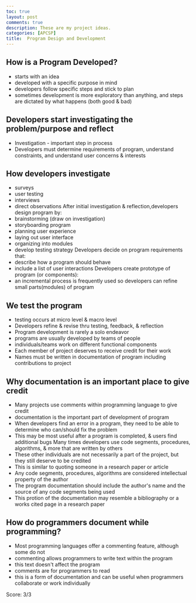 ```yaml
---
toc: true
layout: post
comments: true
description: These are my project ideas.
categories: [APCSP]
title:  Program Design and Development
---
```


## How is a Program Developed?
 - starts with an idea
 - developed with a specific purpose in mind
 - developers follow specific steps and stick to plan
 - sometimes development is more exploratory than anything, and steps are dictated by what happens (both good & bad)
## Developers start investigating the problem/purpose and reflect
 - Investigation - important step in process
 - Developers must determine requirements of program, understand constraints, and understand user concerns & interests
## How developers investigate
 - surveys
 - user testing
 - interviews
 - direct observations
 After initial investigation & reflection,developers design program by:
 - brainstorming (draw on investigation)
 - storyboarding program
 - planning user experience
 - laying out user interface
 - organizing into modules
 - develop testing strategy
Developers decide on program requirements that:
 - describe how a program should behave
 - include a list of user interactions
Developers create prototype of program (or components):
 - an incremental process is frequently used so developers can refine small parts(modules) of program
## We test the program
 - testing occurs at micro level & macro level
 - Developers refine & revise thru testing, feedback, & reflection
 - Program development is rarely a solo endeavor
 - programs are usually developed by teams of people
 - individuals/teams work on different functional components
 - Each member of project deserves to receive credit for their work
 - Names must be written in documentation of program including contributions to project
## Why documentation is an important place to give credit
 - Many projects use comments within programming language to give credit
 - documentation is the important part of development of program
 - When developers find an error in a program, they need to be able to determine who can/should fix the problem
 - This may be most useful after a program is completed, & users find additional bugs
Many times developers use code segments, procedures, algorithms, & more that are written by others
 - These other individuals are not necessarily a part of the project, but they still deserve to be credited
 - This is similar to quoting someone in a research paper or article
 - Any code segments, procedures, algorithms are considered intellectual property of the author
 - The program documentation should include the author's name and the source of any code segments being used
 - This protion of the documentation may resemble a bibliography or a works cited page in a research paper
## How do programmers document while programming?
 - Most programming languages offer a commenting feature, although some do not
 - commenting allows programmers to write text within the program
 - this text doesn't affect the program
 - comments are for programmers to read
 - this is a form of documentation and can be useful when programmers collaborate or work individually

Score: 3/3